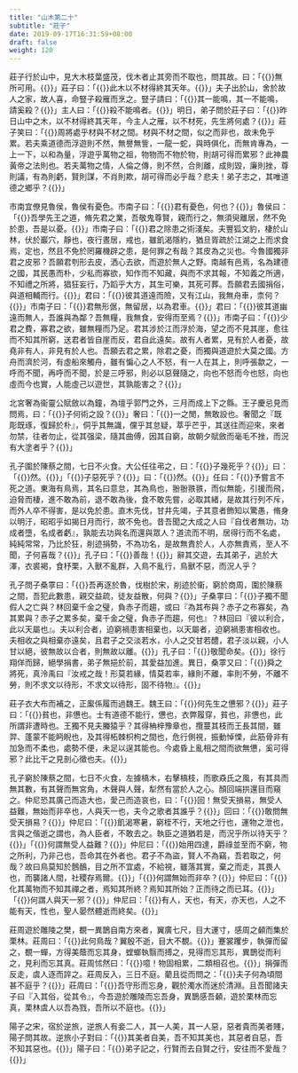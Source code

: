 ```yaml
---
title: "山木第二十"
subtitle: "莊子"
date: 2019-09-17T16:31:59+08:00
draft: false
weight: 120
---
```




莊子行於山中，見大木枝葉盛茂，伐木者止其旁而不取也，問其故。曰：「{{<span secondary>}}無所可用。{{</span>}}」莊子曰：「{{<span secondary>}}此木以不材得終其天年。{{</span>}}」夫子出於山，舍於故人之家，故人喜，命豎子殺雁而烹之。豎子請曰：「{{<span secondary>}}其一能鳴，其一不能鳴，請奚殺？{{</span>}}」主人曰：「{{<span secondary>}}殺不能鳴者。{{</span>}}」明日，弟子問於莊子曰：「{{<span secondary>}}昨日山中之木，以不材得終其天年，今主人之雁，以不材死，先生將何處？{{</span>}}」莊子笑曰：「{{<span secondary>}}周將處乎材與不材之間。材與不材之間，似之而非也，故未免乎累。若夫乘道德而浮遊則不然，無譽無訾，一龍一蛇，與時俱化，而無肯專為，一上一下，以和為量，浮遊乎萬物之祖，物物而不物於物，則胡可得而累邪？此神農黃帝之法則也。若夫萬物之情，人倫之傳，則不然，合則離，成則毀，廉則挫，尊則議，有為則虧，賢則謀，不肖則欺，胡可得而必乎哉？悲夫！弟子志之，其唯道德之鄉乎？{{</span>}}」



市南宜僚見魯侯，魯侯有憂色。市南子曰：「{{<span secondary>}}君有憂色，何也？{{</span>}}」魯侯曰：「{{<span secondary>}}吾學先王之道，脩先君之業，吾敬鬼尊賢，親而行之，無須臾離居，然不免於患，吾是以憂。{{</span>}}」市南子曰：「{{<span secondary>}}君之除患之術淺矣。夫豐狐文豹，棲於山林，伏於巖穴，靜也，夜行晝居，戒也，雖飢渴隱約，猶旦胥疏於江湖之上而求食焉，定也，然且不免於罔羅機辟之患，是何罪之有哉？其皮為之災也。今魯國獨非君之皮邪？吾願君刳形去皮，洒心去欲，而遊於無人之野。南越有邑焉，名為建德之國，其民愚而朴，少私而寡欲，知作而不知藏，與而不求其報，不知義之所適，不知禮之所將，猖狂妄行，乃蹈乎大方，其生可樂，其死可葬。吾願君去國捐俗，與道相輔而行。{{</span>}}」君曰：「{{<span secondary>}}彼其道遠而險，又有江山，我無舟車，柰何？{{</span>}}」市南子曰：「{{<span secondary>}}君無形倨，無留居，以為君車。{{</span>}}」君曰：「{{<span secondary>}}彼其道幽遠而無人，吾誰與為鄰？吾無糧，我無食，安得而至焉？{{</span>}}」市南子曰：「{{<span secondary>}}少君之費，寡君之欲，雖無糧而乃足。君其涉於江而浮於海，望之而不見其崖，愈往而不知其所窮，送君者皆自崖而反，君自此遠矣。故有人者累，見有於人者憂，故堯非有人，非見有於人也。吾願去君之累，除君之憂，而獨與道遊於大莫之國。方舟而濟於河，有虛船來觸舟，雖有惼心之人不怒，有一人在其上，則呼張歙之，一呼而不聞，再呼而不聞，於是三呼邪，則必以惡聲隨之，向也不怒而今也怒，向也虛而今也實，人能虛己以遊世，其孰能害之？{{</span>}}」



北宮奢為衞靈公賦斂以為鐘，為壇乎郭門之外，三月而成上下之縣。王子慶忌見而問焉，曰：「{{<span secondary>}}子何術之設？{{</span>}}」奢曰：「{{<span secondary>}}一之閒，無敢設也。奢聞之『既彫既琢，復歸於朴』，侗乎其無識，儻乎其怠疑，萃乎芒乎，其送往而迎來，來者勿禁，往者勿止，從其强梁，隨其曲傅，因其自窮，故朝夕賦斂而毫毛不挫，而況有大塗者乎？{{</span>}}」



孔子圍於陳蔡之間，七日不火食。大公任往弔之，曰：「{{<span secondary>}}子幾死乎？{{</span>}}」曰：「{{<span secondary>}}然。{{</span>}}」「{{<span secondary>}}子惡死乎？{{</span>}}」曰：「{{<span secondary>}}然。{{</span>}}」任曰：「{{<span secondary>}}予嘗言不死之道。東海有鳥焉，其名曰意怠，其為鳥也，翂翂翐翐，而似無能，引援而飛，迫脅而棲，進不敢為前，退不敢為後，食不敢先嘗，必取其緒，是故其行列不斥，而外人卒不得害，是以免於患。直木先伐，甘井先竭，子其意者飾知以驚愚，脩身以明汙，昭昭乎如揭日月而行，故不免也。昔吾聞之大成之人曰『自伐者無功，功成者墮，名成者虧』，孰能去功與名而還與眾人？道流而不明，居得行而不名處，純純常常，乃比於狂，削迹捐勢，不為功名，是故無責於人，人亦無責焉，至人不聞，子何喜哉？{{</span>}}」孔子曰：「{{<span secondary>}}善哉！{{</span>}}」辭其交遊，去其弟子，逃於大澤，衣裘褐，食杼栗，入獸不亂群，入鳥不亂行，鳥獸不惡，而況人乎？



孔子問子桑雽曰：「{{<span secondary>}}吾再逐於魯，伐樹於宋，削迹於衞，窮於商周，圍於陳蔡之間，吾犯此數患，親交益疏，徒友益散，何與？{{</span>}}」子桑雽曰：「{{<span secondary>}}子獨不聞假人之亡與？林回棄千金之璧，負赤子而趨，或曰『為其布與？赤子之布寡矣，為其累與？赤子之累多矣，棄千金之璧，負赤子而趨，何也』？林回曰『彼以利合，此以天屬也』。夫以利合者，迫窮禍患害相棄也，以天屬者，迫窮禍患害相收也。夫相收之與相棄亦遠矣，且君子之交淡若水，小人之交甘若醴，君子淡以親，小人甘以絕，彼無故以合者，則無故以離。{{</span>}}」孔子曰：「{{<span secondary>}}敬聞命矣。{{</span>}}」徐行翔佯而歸，絕學捐書，弟子無挹於前，其愛益加進。異日，桑雽又曰：「{{<span secondary>}}舜之將死，真泠禹曰『汝戒之哉！形莫若緣，情莫若率，緣則不離，率則不勞，不離不勞，則不求文以待形，不求文以待形，固不待物』。{{</span>}}」



莊子衣大布而補之，正緳係履而過魏王。魏王曰：「{{<span secondary>}}何先生之憊邪？{{</span>}}」莊子曰：「{{<span secondary>}}貧也，非憊也。士有道德不能行，憊也，衣弊履穿，貧也，非憊也，此所謂非遭時也。王獨不見夫螣猿乎？其得柟梓豫章也，攬蔓其枝而王長其間，雖羿、蓬蒙不能眄睨也，及其得柘棘枳枸之間也，危行側視，振動悼慄，此筋骨非有加急而不柔也，處勢不便，未足以逞其能也。今處昏上亂相之間而欲無憊，奚可得邪？此比干之見剖心徵也夫。{{</span>}}」



孔子窮於陳蔡之間，七日不火食，左據槁木，右擊槁枝，而歌猋氏之風，有其具而無其數，有其聲而無宮角，木聲與人聲，犁然有當於人之心。顏回端拱還目而窺之。仲尼恐其廣己而造大也，愛己而造哀也，曰：「{{<span secondary>}}回！無受天損易，無受人益難，無始而非卒也，人與天一也，夫今之歌者其誰乎？{{</span>}}」回曰：「{{<span secondary>}}敢問無受天損易？{{</span>}}」仲尼曰：「{{<span secondary>}}飢渴寒暑，窮桎不行，天地之行也，運物之泄也，言與之偕逝之謂也，為人臣者，不敢去之。執臣之道猶若是，而況乎所以待天乎？{{</span>}}」「{{<span secondary>}}何謂無受人益難？{{</span>}}」仲尼曰：「{{<span secondary>}}始用四達，爵祿並至而不窮，物之所利，乃非己也，吾命其在外者也。君子不為盜，賢人不為竊，吾若取之，何哉？故曰鳥莫知於鷾鴯，目之所不宜處，不給視，雖落其實，棄之而走，其畏人也，而襲諸人間，社稷存焉爾。{{</span>}}」「{{<span secondary>}}何謂無始而非卒？{{</span>}}」仲尼曰：「{{<span secondary>}}化其萬物而不知其禪之者，焉知其所終？焉知其所始？正而待之而已耳。{{</span>}}」「{{<span secondary>}}何謂人與天一邪？{{</span>}}」仲尼曰：「{{<span secondary>}}有人，天也，有天，亦天也，人之不能有天，性也，聖人晏然體逝而終矣。{{</span>}}」



莊周遊於雕陵之樊，覩一異鵲自南方來者，翼廣七尺，目大運寸，感周之顙而集於栗林。莊周曰：「{{<span secondary>}}此何鳥哉？翼殷不逝，目大不覩。{{</span>}}」蹇裳躩步，執彈而留之，覩一蟬，方得美蔭而忘其身，螳螂執翳而搏之，見得而忘其形，異鵲從而利之，見利而忘其真。莊周怵然曰：「{{<span secondary>}}噫！物固相累，二類相召也。{{</span>}}」捐彈而反走，虞人逐而誶之。莊周反入，三日不庭。藺且從而問之：「{{<span secondary>}}夫子何為頃間甚不庭乎？{{</span>}}」莊周曰：「{{<span secondary>}}吾守形而忘身，觀於濁水而迷於清淵。且吾聞諸夫子曰『入其俗，從其令』，今吾遊於雕陵而忘吾身，異鵲感吾顙，遊於栗林而忘真，栗林虞人以吾為戮，吾所以不庭也。{{</span>}}」



陽子之宋，宿於逆旅，逆旅人有妾二人，其一人美，其一人惡，惡者貴而美者賤，陽子問其故。逆旅小子對曰：「{{<span secondary>}}其美者自美，吾不知其美也，其惡者自惡，吾不知其惡也。{{</span>}}」陽子曰：「{{<span secondary>}}弟子記之，行賢而去自賢之行，安往而不愛哉？{{</span>}}」